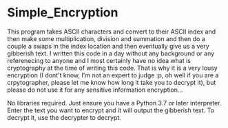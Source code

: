 # Simple_Encryption

This program takes ASCII characters and convert to their ASCII index and then make some multiplication, division and summation and then do a couple a swaps in the index location and then eventually give us a very gibberish text. I written this code in a day without any background or any referenecing to anyone and I most certainly have no idea what is cryptography at the time of writing this code. That is why it is a very lousy encryption (I dont't know, I'm not an expert to judge :p, oh well if you are a crpytographer, please let me know how long it take you to decrypt it), but please do not use it for any sensitive information encryption... 

No libraries required. 
Just ensure you have a Python 3.7 or later interpreter. 
Enter the text you want to encrypt and it will output the gibberish text. 
To decrypt it, use the decrypter to decrypt. 

